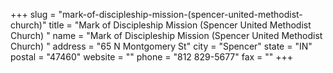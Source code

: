 +++
slug = "mark-of-discipleship-mission-(spencer-united-methodist-church)"
title = "Mark of Discipleship Mission (Spencer United Methodist Church) "
name = "Mark of Discipleship Mission (Spencer United Methodist Church) "
address = "65 N Montgomery St"
city = "Spencer"
state = "IN"
postal = "47460"
website = ""
phone = "812 829-5677"
fax = ""
+++
